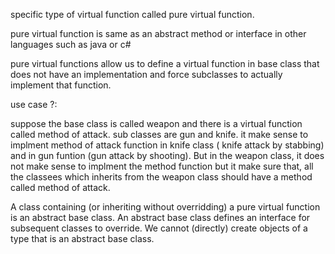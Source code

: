 specific type of virtual function called pure virtual function.

pure virtual function is same as an abstract method or interface in other languages such as java or c#

pure virtual functions allow us to define a virtual function in base class
that does not have an implementation and force subclasses to actually implement that function.

use case ?:


suppose the base class is called weapon and there is a virtual function called 
method of attack.
sub classes are gun and knife. it make sense to implment method of attack function in knife class ( knife attack by stabbing) and in gun funtion (gun attack by shooting). But in the weapon class, it does not make sense to implment the method function but it make sure that, all the classees which inherits from the weapon class should have a method called method of attack.


A class containing (or inheriting without overridding) a pure virtual function is an abstract base class. An abstract base class defines an interface for subsequent classes to override. We cannot (directly) create objects of a type that is an abstract base class.
